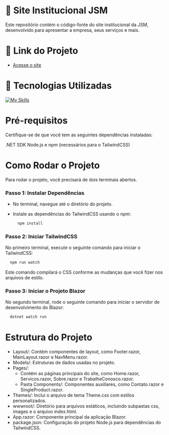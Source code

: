 # 🚦 Site Institucional JSM
Este repositório contém o código-fonte do site institucional da JSM, desenvolvido para apresentar a empresa, seus serviços e mais.

# 🔗 Link do Projeto
- <a href="https://brendonniero.github.io/jsm/">Acesse o site</a>

# 🚀 Tecnologias Utilizadas
[![My Skills](https://skillicons.dev/icons?i=js,cs,dotnet,tailwind,linux,nodejs,npm)](https://skillicons.dev)

# Pré-requisitos
Certifique-se de que você tem as seguintes dependências instaladas:

.NET SDK
Node.js e npm (necessários para o TailwindCSS)

# Como Rodar o Projeto
Para rodar o projeto, você precisará de dois terminais abertos.

### Passo 1: Instalar Dependências
- No terminal, navegue até o diretório do projeto.

- Instale as dependências do TailwindCSS usando o npm:
  ``` bash
    npm install
  ```

### Passo 2: Iniciar TailwindCSS
No primeiro terminal, execute o seguinte comando para iniciar o TailwindCSS:
``` bash
  npm run watch
```
Este comando compilará o CSS conforme as mudanças que você fizer nos arquivos de estilo.

### Passo 3: Iniciar o Projeto Blazor
No segundo terminal, rode o seguinte comando para iniciar o servidor de desenvolvimento do Blazor:
``` bash
  dotnet watch run
```

# Estrutura do Projeto
- Layout/: Contém componentes de layout, como Footer.razor, MainLayout.razor e NavMenu.razor.
- Models/: Estruturas de dados usadas no projeto.
- Pages/:
   - Contém as páginas principais do site, como Home.razor, Servicos.razor, Sobre.razor e TrabalheConosco.razor.
   - Pasta Components/: Componentes auxiliares, como Contato.razor e SingleProduct.razor.
- Themes/: Inclui o arquivo de tema Theme.css com estilos personalizados.
- wwwroot/: Diretório para arquivos estáticos, incluindo subpastas css, images e o arquivo index.html.
- App.razor: Componente principal da aplicação Blazor.
- package.json: Configuração do projeto Node.js para dependências do TailwindCSS.
